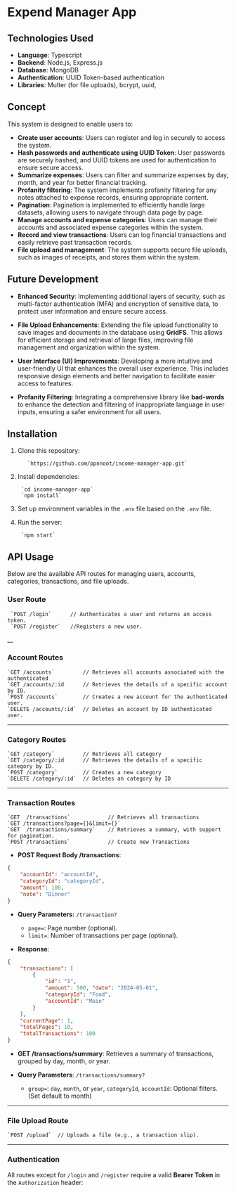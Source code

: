 
# Expend Manager App

## Technologies Used
- **Language**: Typescript
- **Backend**: Node.js, Express.js
- **Database**: MongoDB
- **Authentication**: UUID Token-based authentication
- **Libraries**: Multer (for file uploads), bcrypt, uuid, 

## Concept
This system is designed to enable users to:
-   **Create user accounts**: Users can register and log in securely to access the system.
-   **Hash passwords and authenticate using UUID Token**: User passwords are securely hashed, and UUID tokens are used for authentication to ensure secure access.
-   **Summarize expenses**: Users can filter and summarize expenses by day, month, and year for better financial tracking.
-   **Profanity filtering**: The system implements profanity filtering for any notes attached to expense records, ensuring appropriate content.
-   **Pagination**: Pagination is implemented to efficiently handle large datasets, allowing users to navigate through data page by page.
-   **Manage accounts and expense categories**: Users can manage their accounts and associated expense categories within the system.
-   **Record and view transactions**: Users can log financial transactions and easily retrieve past transaction records.
-   **File upload and management**: The system supports secure file uploads, such as images of receipts, and stores them within the system.


## Future Development
-   **Enhanced Security**: Implementing additional layers of security, such as multi-factor authentication (MFA) and encryption of sensitive data, to protect user information and ensure secure access.
    
-   **File Upload Enhancements**: Extending the file upload functionality to save images and documents in the database using **GridFS**. This allows for efficient storage and retrieval of large files, improving file management and organization within the system.
    
-   **User Interface (UI) Improvements**: Developing a more intuitive and user-friendly UI that enhances the overall user experience. This includes responsive design elements and better navigation to facilitate easier access to features.

- **Profanity Filtering**: Integrating a comprehensive library like **bad-words** to enhance the detection and filtering of inappropriate language in user inputs, ensuring a safer environment for all users.

## Installation
1. Clone this repository:

	      `https://github.com/ppnnoot/income-manager-app.git`

2. Install dependencies:

	    `cd income-manager-app`
		`npm install`

3. Set up environment variables in the `.env` file based on the `.env` file.
4. Run the server:

		`npm start`

## API Usage
Below are the available API routes for managing users, accounts, categories, transactions, and file uploads.

### User Route
  
	 `POST /login` 		// Authenticates a user and returns an access token.
	 `POST /register` 	//Registers a new user.

__
### Account Routes

	`GET /accounts` 		// Retrieves all accounts associated with the authenticated
	`GET /accounts/:id 		// Retrieves the details of a specific account by ID.
	`POST /accounts`		// Creates a new account for the authenticated user.
	`DELETE /accounts/:id` 	// Deletes an account by ID authenticated user.
 
___
### Category Routes

	`GET /category` 		// Retrieves all category
	`GET /category/:id 		// Retrieves the details of a specific category by ID.
	`POST /category`		// Creates a new category
	`DELETE /category/:id` 	// Deletes an category by ID
___
### Transaction Routes

	`GET  /transactions`			// Retrieves all transactions
	`GET /transactions?page={}&limit={}`
	`GET  /transactions/summary`	// Retrieves a summary, with support for pagination.
	`POST /transactions` 			// Create new Transactions



- **POST Request Body /transactions**:
```json
{
	"accountId": "accountId",
	"categoryId": "categoryId",	
	"amount": 100,
	"note": "Dinner"
}
```

- **Query Parameters:** `/transaction?`
	- `page=`: Page number (optional).
	- `limit=`: Number of transactions per page (optional).

- **Response**:

```json
{
	"transactions": [
		{ 
			"id": "1", 
			"amount": 500, "date": "2024-05-01",
			"categoryId": "Food", 
			"accountId": "Main" 
		}
	],
	"currentPage": 1,
	"totalPages": 10,
	"totalTransactions": 100
}
```

  

- **GET /transactions/summary**: Retrieves a summary of transactions, grouped by day, month, or year.

- **Query Parameters**: `/transactions/summary?`



	- `group=`: `day`, `month`, or `year`, `categoryId`, `accountId`: Optional filters. (Set default to month)

 ___
### File Upload Route

	`POST /upload`	// Uploads a file (e.g., a transaction slip).

  
___
### Authentication

All routes except for `/login` and `/register` require a valid **Bearer Token** in the `Authorization` header:
